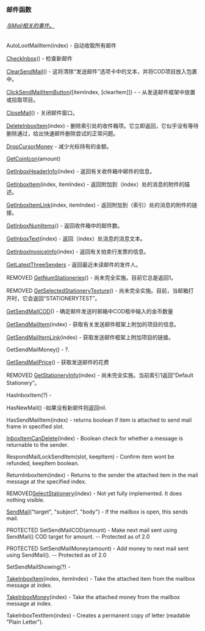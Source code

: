 ### 邮件函数

###### [与Mail相关的事件。](https://wow.gamepedia.com/Events/Mail)

AutoLootMailItem\(index\) - 自动收取所有邮件

[CheckInbox](https://wow.gamepedia.com/API_CheckInbox)\(\) - 检查新邮件

[ClearSendMail](https://wow.gamepedia.com/API_ClearSendMail)\(\) - 这将清除“发送邮件”选项卡中的文本，并将COD项目放入包裹中。

[ClickSendMailItemButton](https://wow.gamepedia.com/API_ClickSendMailItemButton)\(\[itemIndex, \[clearItem\]\]\) - - 从发送邮件框架中放置或拾取项目。

[CloseMail](https://wow.gamepedia.com/API_CloseMail)\(\) - 关闭邮件窗口。

[DeleteInboxItem](https://wow.gamepedia.com/API_DeleteInboxItem)\(index\) - 删除索引处的收件箱项。它立即返回，它似乎没有等待删除通过，给出快速邮件删除尝试的正常问题。

[DropCursorMoney](https://wow.gamepedia.com/API_DropCursorMoney) - 减少光标持有的金额。

[GetCoinIcon](https://wow.gamepedia.com/API_GetCoinIcon)\(amount\)

[GetInboxHeaderInfo](https://wow.gamepedia.com/API_GetInboxHeaderInfo)\(index\) - 返回有关收件箱中邮件的信息。

[GetInboxItem](https://wow.gamepedia.com/API_GetInboxItem)\(index, itemIndex\) - 返回附加到（index）处的消息的附件的描述。

[GetInboxItemLink](https://wow.gamepedia.com/API_GetInboxItemLink)\(index, itemIndex\) - 返回附加到（索引）处的消息的附件的链接。

[GetInboxNumItems](https://wow.gamepedia.com/API_GetInboxNumItems)\(\) - 返回收件箱中的邮件数。

[GetInboxText](https://wow.gamepedia.com/API_GetInboxText)\(index\) - 返回（index）处消息的消息文本。

[GetInboxInvoiceInfo](https://wow.gamepedia.com/API_GetInboxInvoiceInfo)\(index\) - 返回有关拍卖行发票的信息。

[GetLatestThreeSenders](https://wow.gamepedia.com/API_GetLatestThreeSenders) - 返回最近未读邮件的发件人。

REMOVED [GetNumStationeries](https://wow.gamepedia.com/API_GetNumStationeries)\(\) - 尚未完全实施。目前它总是返回1。

REMOVED [GetSelectedStationeryTexture](https://wow.gamepedia.com/API_GetSelectedStationeryTexture)\(\) - 尚未完全实施。目前，当邮箱打开时，它会返回“STATIONERYTEST”。

[GetSendMailCOD](https://wow.gamepedia.com/API_GetSendMailCOD)\(\) - 确定邮件发送时邮箱中COD框中输入的金币数量

[GetSendMailItem](https://wow.gamepedia.com/API_GetSendMailItem)\(index\) - 获取有关发送邮件框架上附加的项目的信息。

[GetSendMailItemLink](https://wow.gamepedia.com/API_GetSendMailItemLink)\(index\) - 获取发送邮件框架上附加项目的链接。

GetSendMailMoney\(\) - ?.

[GetSendMailPrice](https://wow.gamepedia.com/API_GetSendMailPrice)\(\) - 获取发送邮件的花费

REMOVED [GetStationeryInfo](https://wow.gamepedia.com/API_GetStationeryInfo)\(index\) - 尚未完全实施。当前索引1返回“Default Stationery”。

HasInboxItem\(?\) -

HasNewMail\(\) -如果没有新邮件则返回nil.

HasSendMailItem\(index\) - returns boolean if item is attached to send mail frame in specified slot.

[InboxItemCanDelete](https://wow.gamepedia.com/API_InboxItemCanDelete)\(index\) - Boolean check for whether a message is returnable to the sender.

RespondMailLockSendItem\(slot, keepItem\) - Confirm item wont be refunded, keepItem boolean.

ReturnInboxItem\(index\) - Returns to the sender the attached item in the mail message at the specified index.

REMOVED[SelectStationery](https://wow.gamepedia.com/API_SelectStationery)\(index\) - Not yet fully implemented. It does nothing visible.

[SendMail](https://wow.gamepedia.com/API_SendMail)\("target", "subject", "body"\) - If the mailbox is open, this sends mail.

PROTECTED SetSendMailCOD\(amount\) - Make next mail sent using SendMail\(\) COD target for amount. -- Protected as of 2.0

PROTECTED SetSendMailMoney\(amount\) - Add money to next mail sent using SendMail\(\). -- Protected as of 2.0

SetSendMailShowing\(?\) -

[TakeInboxItem](https://wow.gamepedia.com/API_TakeInboxItem)\(index, itemIndex\) - Take the attached item from the mailbox message at index.

[TakeInboxMoney](https://wow.gamepedia.com/API_TakeInboxMoney)\(index\) - Take the attached money from the mailbox message at index.

TakeInboxTextItem\(index\) - Creates a permanent copy of letter \(readable "Plain Letter"\).



